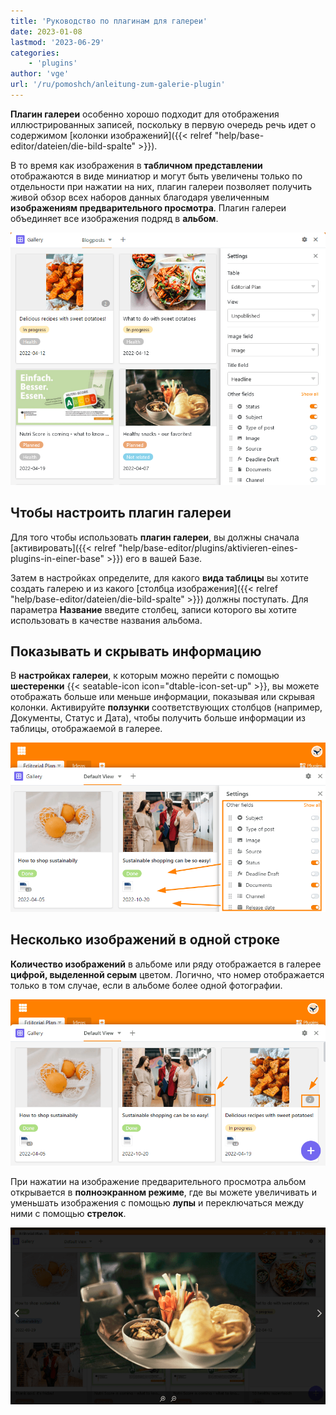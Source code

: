 ```yaml
---
title: 'Руководство по плагинам для галереи'
date: 2023-01-08
lastmod: '2023-06-29'
categories:
    - 'plugins'
author: 'vge'
url: '/ru/pomoshch/anleitung-zum-galerie-plugin'
---
```


**Плагин галереи** особенно хорошо подходит для отображения иллюстрированных записей, поскольку в первую очередь речь идет о содержимом [колонки изображений]({{< relref "help/base-editor/dateien/die-bild-spalte" >}}).

В то время как изображения в **табличном представлении** отображаются в виде миниатюр и могут быть увеличены только по отдельности при нажатии на них, плагин галереи позволяет получить живой обзор всех наборов данных благодаря увеличенным **изображениям предварительного просмотра**. Плагин галереи объединяет все изображения подряд в **альбом**.

![Плагин галереи](images/Galerie-Plugin.png)

## Чтобы настроить плагин галереи

Для того чтобы использовать **плагин галереи**, вы должны сначала [активировать]({{< relref "help/base-editor/plugins/aktivieren-eines-plugins-in-einer-base" >}}) его в вашей Базе.

Затем в настройках определите, для какого **вида таблицы** вы хотите создать галерею и из какого [столбца изображения]({{< relref "help/base-editor/dateien/die-bild-spalte" >}}) должны поступать. Для параметра **Название** введите столбец, записи которого вы хотите использовать в качестве названия альбома.

## Показывать и скрывать информацию

В **настройках галереи**, к которым можно перейти с помощью **шестеренки** {{< seatable-icon icon="dtable-icon-set-up" >}}, вы можете отображать больше или меньше информации, показывая или скрывая колонки. Активируйте **ползунки** соответствующих столбцов (например, Документы, Статус и Дата), чтобы получить больше информации из таблицы, отображаемой в галерее.

![](images/galerie-plugin.png)

## Несколько изображений в одной строке

**Количество изображений** в альбоме или ряду отображается в галерее **цифрой, выделенной серым** цветом. Логично, что номер отображается только в том случае, если в альбоме более одной фотографии.

![Плагин галереи серый номер](images/graue-nummer.png)

При нажатии на изображение предварительного просмотра альбом открывается в **полноэкранном режиме**, где вы можете увеличивать и уменьшать изображения с помощью **лупы** и переключаться между ними с помощью **стрелок**.

![Полноэкранный режим в плагине галереи](images/Vollbildmodus-im-Galerie-Plugin.png)
